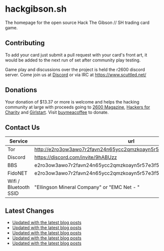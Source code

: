 # hackgibson.sh
The homepage for the open source Hack The Gibson // SH trading card game.


## Contributing

To add your card just submit a pull request with your card's front art, it would be added to the next run of set after community play testing.

Game play and discussions over the project is held the r2600 discord server. Come join us at [Discord](https://discord.com/invite/9hABUzz) or via IRC at https://www.scuttled.net/


## Donations

Your donation of $13.37 or more is welcome and helps the hacking community at large with proceeds going to [2600 Magazine](https://2600.com/), [Hackers for Charity](https://hackersforcharity.org) and [Girlstart](https://girlstart.org).  Visit [buymeacoffee](https://www.buymeacoffee.com/hackgibson.sh) to donate.


## Contact Us

Service | url
-|-
Tor | http://e2ro3ow3awo7r2favn24n65ycc2qmzkoayn5r57e3f56nvjwdcgg32ad.onion
Discord | https://discord.com/invite/9hABUzz
BBS | e2ro3ow3awo7r2favn24n65ycc2qmzkoayn5r57e3f56nvjwdcgg32ad.onion:23
FidoNET | e2ro3ow3awo7r2favn24n65ycc2qmzkoayn5r57e3f56nvjwdcgg32ad.onion:24554
Wifi / Bluetooth SSID | "Ellingson Mineral Company" or "EMC Net - <fidonet address>"

## Latest Changes
<!-- BLOG-POST-LIST:START -->
- [Updated with the latest blog posts](https://github.com/DFW2600/hackgibson.sh/commit/e7c515ee6133323621f06d29bfe3de2dd7c16f1b)
- [Updated with the latest blog posts](https://github.com/DFW2600/hackgibson.sh/commit/a38259b463ece9edf4b82a54ae7d0b8faaa605c9)
- [Updated with the latest blog posts](https://github.com/DFW2600/hackgibson.sh/commit/9da2c4e0c5bc712858f2150fa2def9ea2a5a0bed)
- [Updated with the latest blog posts](https://github.com/DFW2600/hackgibson.sh/commit/e36f1f416d81ce1784afe70f5068e970b748bba2)
- [Updated with the latest blog posts](https://github.com/DFW2600/hackgibson.sh/commit/607546898e8f6395daf8ad2fa2626e5f402cb981)
<!-- BLOG-POST-LIST:END -->
